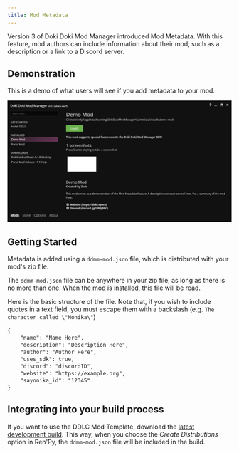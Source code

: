 ```yaml
---
title: Mod Metadata
---
```


Version 3 of Doki Doki Mod Manager introduced Mod Metadata. With this feature, mod authors can include information about
their mod, such as a description or a link to a Discord server.

## Demonstration

This is a demo of what users will see if you add metadata to your mod.

![Metadata Demo](../images/api_tutorial/metadata_demo.png)

## Getting Started

Metadata is added using a `ddmm-mod.json` file, which is distributed with your mod's zip file.

The `ddmm-mod.json` file can be anywhere in your zip file, as long as there is no more than one. When the mod is installed,
this file will be read.

Here is the basic structure of the file. Note that, if you wish to include quotes in a text field, you must escape them
with a backslash (e.g. `The character called \"Monika\"`)

    {
        "name": "Name Here",
        "description": "Description Here",
        "author": "Author Here",
        "uses_sdk": true,
        "discord": "discordID",
        "website": "https://example.org",
        "sayonika_id": "12345"
    } 
    
## Integrating into your build process

If you want to use the DDLC Mod Template, download the [latest development build](https://github.com/Monika-After-Story/DDLCModTemplate/archive/master.zip).
This way, when you choose the _Create Distributions_ option in Ren'Py, the `ddmm-mod.json` file will be included in the build. 
